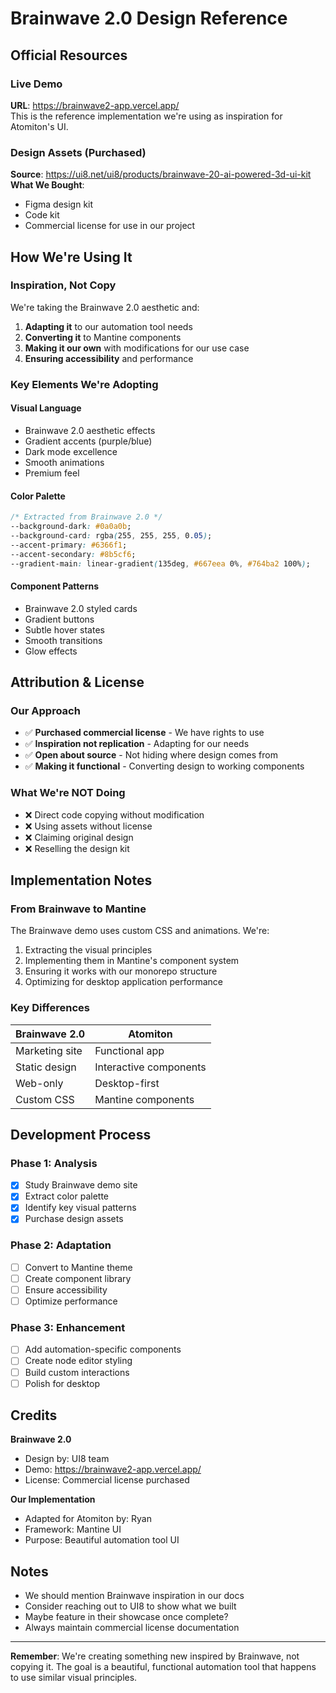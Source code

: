 # Brainwave 2.0 Design Reference

## Official Resources

### Live Demo

**URL**: https://brainwave2-app.vercel.app/  
This is the reference implementation we're using as inspiration for Atomiton's UI.

### Design Assets (Purchased)

**Source**: https://ui8.net/ui8/products/brainwave-20-ai-powered-3d-ui-kit  
**What We Bought**:

- Figma design kit
- Code kit
- Commercial license for use in our project

## How We're Using It

### Inspiration, Not Copy

We're taking the Brainwave 2.0 aesthetic and:

1. **Adapting it** to our automation tool needs
2. **Converting it** to Mantine components
3. **Making it our own** with modifications for our use case
4. **Ensuring accessibility** and performance

### Key Elements We're Adopting

#### Visual Language

- Brainwave 2.0 aesthetic effects
- Gradient accents (purple/blue)
- Dark mode excellence
- Smooth animations
- Premium feel

#### Color Palette

```css
/* Extracted from Brainwave 2.0 */
--background-dark: #0a0a0b;
--background-card: rgba(255, 255, 255, 0.05);
--accent-primary: #6366f1;
--accent-secondary: #8b5cf6;
--gradient-main: linear-gradient(135deg, #667eea 0%, #764ba2 100%);
```

#### Component Patterns

- Brainwave 2.0 styled cards
- Gradient buttons
- Subtle hover states
- Smooth transitions
- Glow effects

## Attribution & License

### Our Approach

- ✅ **Purchased commercial license** - We have rights to use
- ✅ **Inspiration not replication** - Adapting for our needs
- ✅ **Open about source** - Not hiding where design comes from
- ✅ **Making it functional** - Converting design to working components

### What We're NOT Doing

- ❌ Direct code copying without modification
- ❌ Using assets without license
- ❌ Claiming original design
- ❌ Reselling the design kit

## Implementation Notes

### From Brainwave to Mantine

The Brainwave demo uses custom CSS and animations. We're:

1. Extracting the visual principles
2. Implementing them in Mantine's component system
3. Ensuring it works with our monorepo structure
4. Optimizing for desktop application performance

### Key Differences

| Brainwave 2.0  | Atomiton               |
| -------------- | ---------------------- |
| Marketing site | Functional app         |
| Static design  | Interactive components |
| Web-only       | Desktop-first          |
| Custom CSS     | Mantine components     |

## Development Process

### Phase 1: Analysis

- [x] Study Brainwave demo site
- [x] Extract color palette
- [x] Identify key visual patterns
- [x] Purchase design assets

### Phase 2: Adaptation

- [ ] Convert to Mantine theme
- [ ] Create component library
- [ ] Ensure accessibility
- [ ] Optimize performance

### Phase 3: Enhancement

- [ ] Add automation-specific components
- [ ] Create node editor styling
- [ ] Build custom interactions
- [ ] Polish for desktop

## Credits

**Brainwave 2.0**

- Design by: UI8 team
- Demo: https://brainwave2-app.vercel.app/
- License: Commercial license purchased

**Our Implementation**

- Adapted for Atomiton by: Ryan
- Framework: Mantine UI
- Purpose: Beautiful automation tool UI

## Notes

- We should mention Brainwave inspiration in our docs
- Consider reaching out to UI8 to show what we built
- Maybe feature in their showcase once complete?
- Always maintain commercial license documentation

---

**Remember**: We're creating something new inspired by Brainwave, not copying it. The goal is a beautiful, functional automation tool that happens to use similar visual principles.
